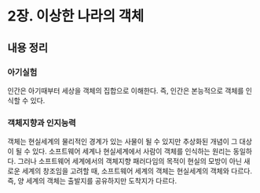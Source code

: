 # 2장. 이상한 나라의 객체
## 내용 정리
### 아기실험
인간은 아기때부터 세상을 객체의 집합으로 이해한다. 즉, 인간은 본능적으로 객체를 인식할 수 있다. 

### 객체지향과 인지능력
객체는 현실세계의 물리적인 경계가 있는 사물이 될 수 있지만 추상화된 개념이 그 대상이 될 수 있다.
소프트웨어 세계나 현실세계에서 사람이 객체를 인식하는 원리는 동일하다.
그러나 소프트웨어 세계에서의 객체지향 패러다임의 목적이 현실의 모방이 아닌 새로운 세계의 창조임을 고려할 때, 소프트웨어 세계의 객체는 현실세계의 객체와 다르다.
즉, 양 세계의 객체는 출발지를 공유하지만 도착지가 다르다.
